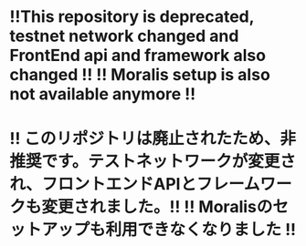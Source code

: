 # !!This repository is deprecated, testnet network changed and FrontEnd api and framework also changed !! !! Moralis setup is also not available anymore !!

# !! このリポジトリは廃止されたため、非推奨です。テストネットワークが変更され、フロントエンドAPIとフレームワークも変更されました。!! !! Moralisのセットアップも利用できなくなりました !!